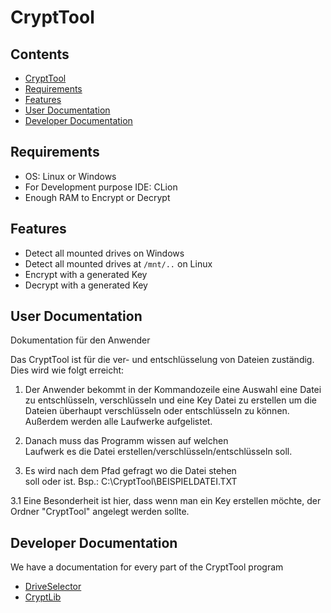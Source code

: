 # CryptTool

## Contents
- [CryptTool](#crypttool)
- [Requirements](#requirements)
- [Features](#features)
- [User Documentation](#user-documentation)
- [Developer Documentation](#developer-documentation)

## Requirements
- OS: Linux or Windows
- For Development purpose IDE: CLion
- Enough RAM to Encrypt or Decrypt

## Features
- Detect all mounted drives on Windows
- Detect all mounted drives at ``/mnt/..`` on Linux
- Encrypt with a generated Key
- Decrypt with a generated Key

## User Documentation 
Dokumentation für den Anwender

Das CryptTool ist für die ver- und entschlüsselung von Dateien zuständig. Dies wird wie folgt erreicht:

1. 	Der Anwender bekommt in der Kommandozeile eine Auswahl eine Datei
      zu entschlüsseln, verschlüsseln und eine Key Datei zu erstellen um
      die Dateien überhaupt verschlüsseln oder entschlüsseln zu können.
      Außerdem werden alle Laufwerke aufgelistet.


2. 	Danach muss das Programm wissen auf welchen 		
      Laufwerk es die Datei
      erstellen/verschlüsseln/entschlüsseln soll.


3. 	Es wird nach dem Pfad gefragt wo die Datei stehen 	
      soll oder ist. Bsp.: C:\CryptTool\BEISPIELDATEI.TXT

3.1 	Eine Besonderheit ist hier, dass wenn man ein Key erstellen 				möchte, der Ordner "CryptTool" angelegt werden sollte. 
	

## Developer Documentation
We have a documentation for every part of the CryptTool program
- [DriveSelector](https://github.com/LukasLJL/CryptTool/blob/master/src/README.md)
- [CryptLib](https://github.com/LukasLJL/CryptTool/blob/master/cryptlib/README.md)

